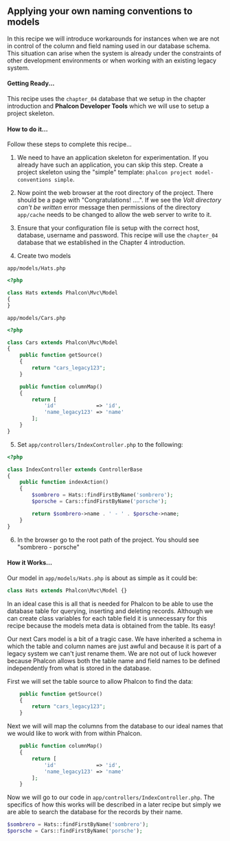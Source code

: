 
## Applying your own naming conventions to models

In this recipe we will introduce workarounds for instances when we are not in control of the column and field naming used in our database schema.  This situation can arise when the system is already under the constraints of other development environments or when working with an existing legacy system.

#### Getting Ready...

This recipe uses the `chapter_04` database that we setup in the chapter introduction and **Phalcon Developer Tools** which we will use to setup a project skeleton.

#### How to do it...
Follow these steps to complete this recipe…

1) We need to have an application skeleton for experimentation.  If you already have such an application, you can skip this step. Create a project skeleton using the "simple" template:
`phalcon project model-conventions simple`.

2) Now point the web browser at the root directory of the project. There should be a page with "Congratulations! ....".  If we see the *Volt directory can't be written* error message then permissions of the directory `app/cache` needs to be changed to allow the web server to write to it.

3) Ensure that your configuration file is setup with the correct host, database, username and password.  This recipe will use the `chapter_04` database that we established in the Chapter 4 introduction.

4) Create two models

`app/models/Hats.php`
 ```php
 <?php

 class Hats extends Phalcon\Mvc\Model
 {
 }

 ```

`app/models/Cars.php`
```php
<?php

class Cars extends Phalcon\Mvc\Model
{
    public function getSource()
    {
        return "cars_legacy123";
    }

    public function columnMap()
    {
        return [
            'id'             => 'id',
            'name_legacy123' => 'name'
        ];
    }
}
```

5) Set `app/controllers/IndexController.php` to the following:

```php
<?php

class IndexController extends ControllerBase
{
    public function indexAction()
    {
        $sombrero = Hats::findFirstByName('sombrero');
        $porsche = Cars::findFirstByName('porsche');

        return $sombrero->name . ' - ' . $porsche->name;
    }
}
```

6) In the browser go to the root path of the project.  You should see "sombrero - porsche"

#### How it Works...

Our model in `app/models/Hats.php` is about as simple as it could be:

```php
class Hats extends Phalcon\Mvc\Model {}
```

In an ideal case this is all that is needed for Phalcon to be able to use the database table for querying, inserting and deleting records.  Although we can create class variables for each table field it is unnecessary for this recipe because the models meta data is obtained from the table.  Its easy!

Our next Cars model is a bit of a tragic case.  We have inherited a schema in which the table and column names are just awful and because it is part of a legacy system we can't just rename them.  We are not out of luck however because Phalcon allows both the table name and field names to be defined independently from what is stored in the database.

First we will set the table source to allow Phalcon to find the data:

```php
    public function getSource()
    {
        return "cars_legacy123";
    }
```

Next we will will map the columns from the database to our ideal names that we would like to work with from within Phalcon.

```php
    public function columnMap()
    {
        return [
            'id'             => 'id',
            'name_legacy123' => 'name'
        ];
    }
```

Now we will go to our code in `app/controllers/IndexController.php`.  The specifics of how this works will be described in a later recipe but simply we are able to search the database for the records by their name.

```php
$sombrero = Hats::findFirstByName('sombrero');
$porsche = Cars::findFirstByName('porsche');
```
